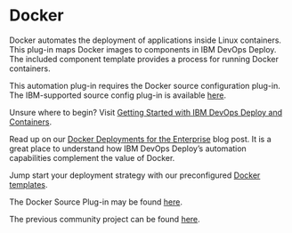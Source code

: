 
# Docker

Docker automates the deployment of applications inside Linux containers. This plug-in maps Docker images to components in IBM DevOps Deploy. The included component template provides a process for running Docker containers.

This automation plug-in requires the Docker source configuration plug-in. The IBM-supported source config plug-in is available [here](https://urbancode.github.io/IBM-UCx-PLUGIN-DOCS-BETA/UCD/DockerSourceConfig/ "Docker Source Config Plugin").

Unsure where to begin? Visit [Getting Started with IBM DevOps Deploy and Containers](https://community.ibm.com/community/user/wasdevops/blogs/osman-burucu/2022/07/22/getting-started-with-urbancode-deploy-and-containe/).

Read up on our [Docker Deployments for the Enterprise](https://community.ibm.com/community/user/wasdevops/blogs/laurel-dickson-bull1/2022/07/26/docker-deployments-for-the-enterprise) blog post. It is a great place to understand how IBM DevOps Deploy’s automation capabilities complement the value of Docker.

Jump start your deployment strategy with our preconfigured [Docker templates](https://github.com/IBM-UrbanCode/Templates-UCD).

The Docker Source Plug-in may be found [here](https://urbancode.github.io/IBM-UCx-PLUGIN-DOCS-BETA/UCD/DockerSourceConfig/ "Docker Source Plugin").

The previous community project can be found [here](https://urbancode.github.io/IBM-UCx-PLUGIN-DOCS-BETA/UCD/DockerSourceConfig/overview.html "Docker Community Plugin").
